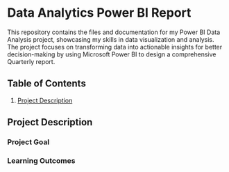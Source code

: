 # Data Analytics Power BI Report
This repository contains the files and documentation for my Power BI Data Analysis project, showcasing my skills in data visualization and analysis. The project focuses on transforming data into actionable insights for better decision-making by using Microsoft Power BI to design a comprehensive Quarterly report.

## Table of Contents
1. [Project Description](#project-description)

## Project Description
### Project Goal
### Learning Outcomes
